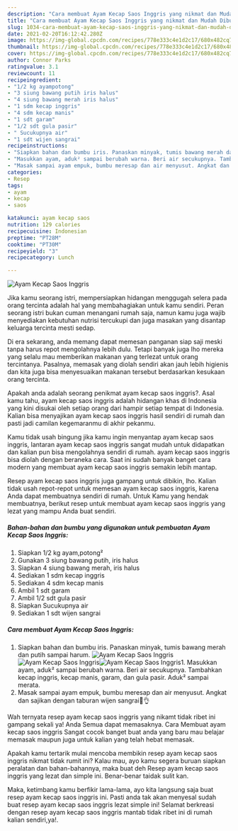 ```yaml
---
description: "Cara membuat Ayam Kecap Saos Inggris yang nikmat dan Mudah Dibuat"
title: "Cara membuat Ayam Kecap Saos Inggris yang nikmat dan Mudah Dibuat"
slug: 1034-cara-membuat-ayam-kecap-saos-inggris-yang-nikmat-dan-mudah-dibuat
date: 2021-02-20T16:12:42.280Z
image: https://img-global.cpcdn.com/recipes/778e333c4e1d2c17/680x482cq70/ayam-kecap-saos-inggris-foto-resep-utama.jpg
thumbnail: https://img-global.cpcdn.com/recipes/778e333c4e1d2c17/680x482cq70/ayam-kecap-saos-inggris-foto-resep-utama.jpg
cover: https://img-global.cpcdn.com/recipes/778e333c4e1d2c17/680x482cq70/ayam-kecap-saos-inggris-foto-resep-utama.jpg
author: Connor Parks
ratingvalue: 3.1
reviewcount: 11
recipeingredient:
- "1/2 kg ayampotong"
- "3 siung bawang putih iris halus"
- "4 siung bawang merah iris halus"
- "1 sdm kecap inggris"
- "4 sdm kecap manis"
- "1 sdt garam"
- "1/2 sdt gula pasir"
- " Sucukupnya air"
- "1 sdt wijen sangrai"
recipeinstructions:
- "Siapkan bahan dan bumbu iris. Panaskan minyak, tumis bawang merah dan putih sampai harum."
- "Masukkan ayam, aduk² sampai berubah warna. Beri air secukupnya. Tambahkan kecap inggris, kecap manis, garam, dan gula pasir. Aduk² sampai merata."
- "Masak sampai ayam empuk, bumbu meresap dan air menyusut. Angkat dan sajikan dengan taburan wijen sangrai🥰👌"
categories:
- Resep
tags:
- ayam
- kecap
- saos

katakunci: ayam kecap saos 
nutrition: 129 calories
recipecuisine: Indonesian
preptime: "PT28M"
cooktime: "PT30M"
recipeyield: "3"
recipecategory: Lunch

---
```



![Ayam Kecap Saos Inggris](https://img-global.cpcdn.com/recipes/778e333c4e1d2c17/680x482cq70/ayam-kecap-saos-inggris-foto-resep-utama.jpg)

Jika kamu seorang istri, mempersiapkan hidangan menggugah selera pada orang tercinta adalah hal yang membahagiakan untuk kamu sendiri. Peran seorang istri bukan cuman menangani rumah saja, namun kamu juga wajib menyediakan kebutuhan nutrisi tercukupi dan juga masakan yang disantap keluarga tercinta mesti sedap.

Di era  sekarang, anda memang dapat memesan panganan siap saji meski tanpa harus repot mengolahnya lebih dulu. Tetapi banyak juga lho mereka yang selalu mau memberikan makanan yang terlezat untuk orang tercintanya. Pasalnya, memasak yang diolah sendiri akan jauh lebih higienis dan kita juga bisa menyesuaikan makanan tersebut berdasarkan kesukaan orang tercinta. 



Apakah anda adalah seorang penikmat ayam kecap saos inggris?. Asal kamu tahu, ayam kecap saos inggris adalah hidangan khas di Indonesia yang kini disukai oleh setiap orang dari hampir setiap tempat di Indonesia. Kalian bisa menyajikan ayam kecap saos inggris hasil sendiri di rumah dan pasti jadi camilan kegemaranmu di akhir pekanmu.

Kamu tidak usah bingung jika kamu ingin menyantap ayam kecap saos inggris, lantaran ayam kecap saos inggris sangat mudah untuk didapatkan dan kalian pun bisa mengolahnya sendiri di rumah. ayam kecap saos inggris bisa diolah dengan beraneka cara. Saat ini sudah banyak banget cara modern yang membuat ayam kecap saos inggris semakin lebih mantap.

Resep ayam kecap saos inggris juga gampang untuk dibikin, lho. Kalian tidak usah repot-repot untuk memesan ayam kecap saos inggris, karena Anda dapat membuatnya sendiri di rumah. Untuk Kamu yang hendak membuatnya, berikut resep untuk membuat ayam kecap saos inggris yang lezat yang mampu Anda buat sendiri.

<!--inarticleads1-->

##### Bahan-bahan dan bumbu yang digunakan untuk pembuatan Ayam Kecap Saos Inggris:

1. Siapkan 1/2 kg ayam,potong²
1. Gunakan 3 siung bawang putih, iris halus
1. Siapkan 4 siung bawang merah, iris halus
1. Sediakan 1 sdm kecap inggris
1. Sediakan 4 sdm kecap manis
1. Ambil 1 sdt garam
1. Ambil 1/2 sdt gula pasir
1. Siapkan  Sucukupnya air
1. Sediakan 1 sdt wijen sangrai




<!--inarticleads2-->

##### Cara membuat Ayam Kecap Saos Inggris:

1. Siapkan bahan dan bumbu iris. Panaskan minyak, tumis bawang merah dan putih sampai harum.
<img src="https://img-global.cpcdn.com/steps/36a97e1cce4c0c6e/160x128cq70/ayam-kecap-saos-inggris-langkah-memasak-1-foto.jpg" alt="Ayam Kecap Saos Inggris"><img src="https://img-global.cpcdn.com/steps/f6d21e44668eadcc/160x128cq70/ayam-kecap-saos-inggris-langkah-memasak-1-foto.jpg" alt="Ayam Kecap Saos Inggris"><img src="https://img-global.cpcdn.com/steps/497e4bcd4633828b/160x128cq70/ayam-kecap-saos-inggris-langkah-memasak-1-foto.jpg" alt="Ayam Kecap Saos Inggris">1. Masukkan ayam, aduk² sampai berubah warna. Beri air secukupnya. Tambahkan kecap inggris, kecap manis, garam, dan gula pasir. Aduk² sampai merata.
1. Masak sampai ayam empuk, bumbu meresap dan air menyusut. Angkat dan sajikan dengan taburan wijen sangrai🥰👌




Wah ternyata resep ayam kecap saos inggris yang nikamt tidak ribet ini gampang sekali ya! Anda Semua dapat memasaknya. Cara Membuat ayam kecap saos inggris Sangat cocok banget buat anda yang baru mau belajar memasak maupun juga untuk kalian yang telah hebat memasak.

Apakah kamu tertarik mulai mencoba membikin resep ayam kecap saos inggris nikmat tidak rumit ini? Kalau mau, ayo kamu segera buruan siapkan peralatan dan bahan-bahannya, maka buat deh Resep ayam kecap saos inggris yang lezat dan simple ini. Benar-benar taidak sulit kan. 

Maka, ketimbang kamu berfikir lama-lama, ayo kita langsung saja buat resep ayam kecap saos inggris ini. Pasti anda tak akan menyesal sudah buat resep ayam kecap saos inggris lezat simple ini! Selamat berkreasi dengan resep ayam kecap saos inggris mantab tidak ribet ini di rumah kalian sendiri,ya!.

